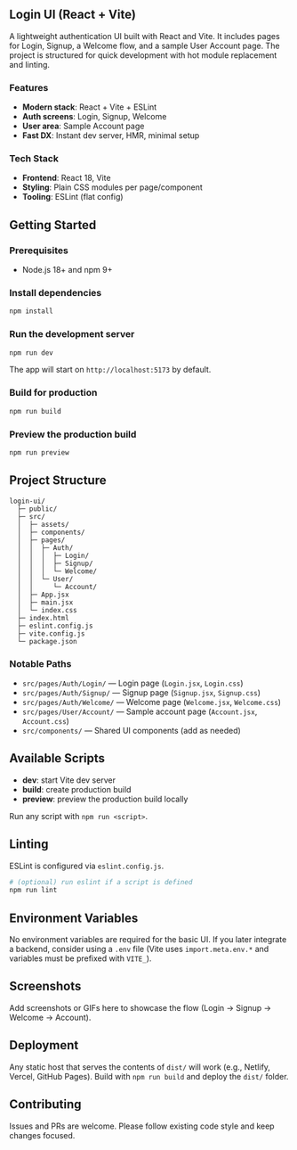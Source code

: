## Login UI (React + Vite)

A lightweight authentication UI built with React and Vite. It includes pages for Login, Signup, a Welcome flow, and a sample User Account page. The project is structured for quick development with hot module replacement and linting.

### Features
- **Modern stack**: React + Vite + ESLint
- **Auth screens**: Login, Signup, Welcome
- **User area**: Sample Account page
- **Fast DX**: Instant dev server, HMR, minimal setup

### Tech Stack
- **Frontend**: React 18, Vite
- **Styling**: Plain CSS modules per page/component
- **Tooling**: ESLint (flat config)

## Getting Started

### Prerequisites
- Node.js 18+ and npm 9+

### Install dependencies
```bash
npm install
```

### Run the development server
```bash
npm run dev
```
The app will start on `http://localhost:5173` by default.

### Build for production
```bash
npm run build
```

### Preview the production build
```bash
npm run preview
```

## Project Structure
```text
login-ui/
  ├─ public/
  ├─ src/
  │  ├─ assets/
  │  ├─ components/
  │  ├─ pages/
  │  │  ├─ Auth/
  │  │  │  ├─ Login/
  │  │  │  ├─ Signup/
  │  │  │  └─ Welcome/
  │  │  └─ User/
  │  │     └─ Account/
  │  ├─ App.jsx
  │  ├─ main.jsx
  │  └─ index.css
  ├─ index.html
  ├─ eslint.config.js
  ├─ vite.config.js
  └─ package.json
```

### Notable Paths
- `src/pages/Auth/Login/` — Login page (`Login.jsx`, `Login.css`)
- `src/pages/Auth/Signup/` — Signup page (`Signup.jsx`, `Signup.css`)
- `src/pages/Auth/Welcome/` — Welcome page (`Welcome.jsx`, `Welcome.css`)
- `src/pages/User/Account/` — Sample account page (`Account.jsx`, `Account.css`)
- `src/components/` — Shared UI components (add as needed)

## Available Scripts
- **dev**: start Vite dev server
- **build**: create production build
- **preview**: preview the production build locally

Run any script with `npm run <script>`.

## Linting
ESLint is configured via `eslint.config.js`.
```bash
# (optional) run eslint if a script is defined
npm run lint
```

## Environment Variables
No environment variables are required for the basic UI. If you later integrate a backend, consider using a `.env` file (Vite uses `import.meta.env.*` and variables must be prefixed with `VITE_`).

## Screenshots
Add screenshots or GIFs here to showcase the flow (Login → Signup → Welcome → Account).

## Deployment
Any static host that serves the contents of `dist/` will work (e.g., Netlify, Vercel, GitHub Pages). Build with `npm run build` and deploy the `dist/` folder.

## Contributing
Issues and PRs are welcome. Please follow existing code style and keep changes focused.


